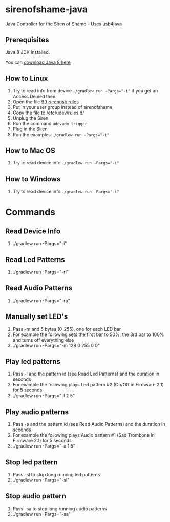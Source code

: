 # sirenofshame-java
Java Controller for the Siren of Shame - Uses usb4java

## Prerequisites
  Java 8 JDK Installed.

  You can [download Java 8 here](http://www.oracle.com/technetwork/java/javase/downloads/jdk8-downloads-2133151.html)
## How to Linux

 1. Try to read info from device `./gradlew run -Pargs="-i"` if you get an Access Denied then
 2. Open the file [99-sirenusb.rules](src/main/resources/99-sirenusb.rules)
 3. Put in your user group instead of sirenofshame
 4. Copy the file to /etc/udev/rules.d/
 5. Unplug the Siren
 6. Run the command `udevadm trigger`
 7. Plug in the Siren
 8. Run the examples `./gradlew run -Pargs="-i"`
 
## How to Mac OS

 1. Try to read device info `./gradlew run -Pargs="-i"`

## How to Windows

 1. Try to read device info `./gradlew run -Pargs="-i"`

# Commands

## Read Device Info

 1.  ./gradlew run -Pargs="-i"

## Read Led Patterns

 1.  ./gradlew run -Pargs="-rl"

## Read Audio Patterns

 1.  ./gradlew run -Pargs="-ra"

## Manually set LED's

 1. Pass -m and 5 bytes (0-255), one for each LED bar
 2. For example the following sets the first bar to 50%, the 3rd bar to 100% and turns off everything else
 3. ./gradlew run -Pargs="-m 128 0 255 0 0"

## Play led patterns

 1. Pass -l and the pattern id (see Read Led Patterns) and the duration in seconds
 2. For example the following plays Led pattern #2 (On/Off in Firmware 2.1) for 5 seconds
 3. ./gradlew run -Pargs="-l 2 5"

## Play audio patterns

  1. Pass -a and the pattern id (see Read Audio Patterns) and the duration in seconds
  2. For example the following plays Audio pattern #1 (Sad Trombone in Firmware 2.1) for 5 seconds
  3. ./gradlew run -Pargs="-a 1 5"

## Stop led pattern
 1. Pass -sl to stop long running led patterns
 2. ./gradlew run -Pargs="-sl"

## Stop audio pattern
  1. Pass -sa to stop long running audio patterns
  2. ./gradlew run -Pargs="-sa"